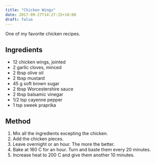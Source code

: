 ```yaml
---
title: "Chicken Wings"
date: 2017-09-27T14:27:15+10:00
draft: false
---
```


One of my favorite chicken recipes.

<!--more-->

## Ingredients

* 12 chicken wings, jointed
* 2 garlic cloves, minced
* 2 tbsp  olive oil
* 2 tbsp mustard
* 45 g soft brown sugar
* 2 tbsp Worcestershire sauce
* 2 tbsp balsamic vinegar
* 1/2 tsp cayenne pepper
* 1 tsp sweek praprika 

## Method

1. Mix all the ingredients excepting the chicken.
1. Add the chicken pieces.
1. Leave overnight or an hour. The more the better.
1. Bake at 160 C for an hour. Turn and baste them every 20 minutes.
1. Increase heat to 200 C and give them another 10 minutes.

